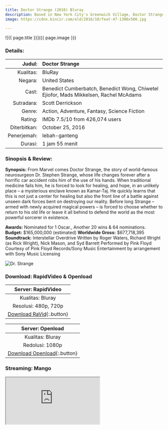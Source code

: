 ```yaml
---
title: Doctor Strange (2016) Bluray
description: Based in New York City's Greenwich Village, Doctor Strange must act as an intermediary between the real world and what lies beyond
image: https://cdnx.kincir.com/old/2016/10/feat-47-1300x500.jpg

---
```

![{{ page.title }}]({{ page.image }})

### Details:

| Judul: | Doctor Strange |
|---:|:---|
| Kualitas: | BluRay |
| Negara: | United States |
| Cast: | Benedict Cumberbatch, Benedict Wong, Chiwetel Ejiofor, Mads Mikkelsen, Rachel McAdams |
| Sutradara: | Scott Derrickson |
| Genre: | Action, Adventure, Fantasy, Science Fiction |
| Rating: | IMDb 7.5/10 from 426,074 users |
| Diterbitkan: | October 25, 2016 |
| Penerjemah: | lebah-ganteng |
| Durasi: | 1 jam 55 menit |

### Sinopsis & Review:

**Synopsis:**
From Marvel comes Doctor Strange, the story of world-famous neurosurgeon Dr. Stephen Strange, whose life changes forever after a horrific car accident robs him of the use of his hands. When traditional medicine fails him, he is forced to look for healing, and hope, in an unlikely place – a mysterious enclave known as Kamar-Taj. He quickly learns that this is not just a center for healing but also the front line of a battle against unseen dark forces bent on destroying our reality. Before long Strange – armed with newly acquired magical powers – is forced to choose whether to return to his old life or leave it all behind to defend the world as the most powerful sorcerer in existence.

**Awards:** Nominated for 1 Oscar., Another 20 wins & 64 nominations.
**Budget:** $165,000,000 (estimated)
**Worldwide Gross:** $677,718,395
**Soundtrack:** Interstellar Overdrive Written by Roger Waters, Richard Wright (as Rick Wright), Nick Mason, and Syd Barrett Performed by Pink Floyd Courtesy of Pink Floyd Records/Sony Music Entertainment by arrangement with Sony Music Licensing

![Dr. Strange](https://cdnx.kincir.com/old/2016/10/4-31.jpg)

### Download: RapidVideo & Openload

| Server: RapidVideo |
|:---:|
| Kualitas: Bluray |
| Resolusi: 480p, 720p |
| [Download RaVid](https://safelink.knoacc.org/#WDMqG){:.button} |

| Server: Openload |
|:---:|
| Kualitas: Bluray |
| Redolusi: 1080p |
| [Download Openload](https://safelink.knoacc.org/#PVH1k){:.button} |

### Streaming: Mango

<iframe src="https://streamango.com/embed/pddfrcobfkpalcme"/>
